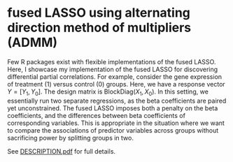 # fused LASSO using alternating direction method of multipliers (ADMM)
Few R packages exist with flexible implementations of the fused LASSO. Here, I showcase my implementation of the fused LASSO for discovering differential partial correlations. For example, consider the gene expression of treatment (1) versus control (0) groups. Here, we have a response vector $Y = [Y_1, Y_0]$. The design matrix is $\text{BlockDiag}(X_1, X_0)$.  In this setting, we essentially run two separate regressions, as the beta coefficients are paired yet unconstrained. The fused LASSO imposes both a penalty on the beta coefficients, and the differences between beta coefficients of corresponding variables. This is appropriate in the situation where we want to compare the associations of predictor variables across groups without sacrificing power by splitting groups in two. 

See [DESCRIPTION.pdf](https://github.com/danielcgingerich/fused_LASSO/blob/main/DESCRIPTION.pdf) for full details. 
